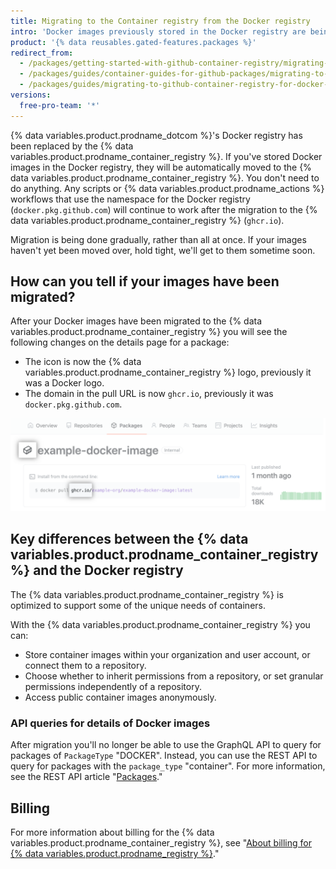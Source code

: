 ```yaml
---
title: Migrating to the Container registry from the Docker registry
intro: 'Docker images previously stored in the Docker registry are being automatically migrated to the {% data variables.product.prodname_container_registry %}.'
product: '{% data reusables.gated-features.packages %}'
redirect_from:
  - /packages/getting-started-with-github-container-registry/migrating-to-github-container-registry-for-docker-images
  - /packages/guides/container-guides-for-github-packages/migrating-to-github-container-registry-for-docker-images
  - /packages/guides/migrating-to-github-container-registry-for-docker-images
versions:
  free-pro-team: '*'
---
```


{% data variables.product.prodname_dotcom %}'s Docker registry has been replaced by the {% data variables.product.prodname_container_registry %}. If you've stored Docker images in the Docker registry, they will be automatically moved to the {% data variables.product.prodname_container_registry %}. You don't need to do anything. Any scripts or {% data variables.product.prodname_actions %} workflows that use the namespace for the Docker registry (`docker.pkg.github.com`) will continue to work after the migration to the {% data variables.product.prodname_container_registry %} (`ghcr.io`).

Migration is being done gradually, rather than all at once. If your images haven't yet been moved over, hold tight, we'll get to them sometime soon.

## How can you tell if your images have been migrated?

After your Docker images have been migrated to the {% data variables.product.prodname_container_registry %} you will see the following changes on the details page for a package:

* The icon is now the {% data variables.product.prodname_container_registry %} logo, previously it was a Docker logo.
* The domain in the pull URL is now `ghcr.io`, previously it was `docker.pkg.github.com`.

![{% data variables.product.prodname_container_registry %} details page](/assets/images/help/package-registry/container-registry-details-page.png)

## Key differences between the {% data variables.product.prodname_container_registry %} and the Docker registry

The {% data variables.product.prodname_container_registry %} is optimized to support some of the unique needs of containers.

With the {% data variables.product.prodname_container_registry %} you can:
- Store container images within your organization and user account, or connect them to a repository.
- Choose whether to inherit permissions from a repository, or set granular permissions independently of a repository.
- Access public container images anonymously.

### API queries for details of Docker images

After migration you'll no longer be able to use the GraphQL API to query for packages of `PackageType` "DOCKER". Instead, you can use the REST API to query for packages with the `package_type` "container". For more information, see the REST API article "[Packages](/rest/reference/packages)."

## Billing

For more information about billing for the {% data variables.product.prodname_container_registry %}, see "[About  billing for {% data variables.product.prodname_registry %}](/billing/managing-billing-for-github-packages/about-billing-for-github-packages)."
